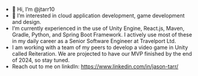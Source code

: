 - 👋 Hi, I’m @jtarr10
- 👀 I’m interested in cloud application development, game development and design.
- I’m currently experienced in the use of Unity Engine, React.js, Maven, Gradle, Python, and Spring Boot Framework. I actively use most of these in my daily
career as a Senior Software Engineer at Travelport Ltd.
- I am working with a team of my peers to develop a video game in Unity called Reiteration. We are projected to have our MVP finished by the end of 2024, so stay tuned.
- Reach out to me on linkdIn: https://www.linkedin.com/in/jason-tarr/
